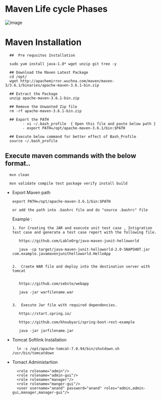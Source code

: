 
# Maven Life cycle Phases

![image](https://github.com/learn-with-devops/devops/blob/master/Maven/images/maven-life-cycle-splessons.png)



# Maven Installation

      ##  Pre requsites Installation

      sudo yum install java-1.8* wget unzip git tree -y

      ## Download the Maven Latest Package 
      cd /opt/
      wget http://apachemirror.wuchna.com/maven/maven-3/3.6.1/binaries/apache-maven-3.6.1-bin.zip

      ## Extract the Package
      unzip apache-maven-3.6.1-bin.zip

      ## Remove the Unwanted Zip file
      rm -rf apache-maven-3.6.1-bin.zip

      ## Export the PATH
            - vi ~/.bash_profile  { Open this file and paste below path }
            - export PATH=/opt/apache-maven-3.6.1/bin:$PATH

      ## Execute below command for better effect of Bash_Profile
      source ~/.bash_profile


## Execute maven commands with the below format..

      mvn clean
      
      mvn validate compile test package verify install build
      

- Export Maven path 

      export PATH=/opt/apache-maven-3.6.1/bin:$PATH

      or add the path into .bashrc file and do "source .bashrc" file 
  
  
  
  Example : 
  
      1. For Creating the JAR and execute unit test case , Intigration test case and generate a test case report with the following file.

         https://github.com/LableOrg/java-maven-junit-helloworld
         
         java -cp target/java-maven-junit-helloworld-2.0-SNAPSHOT.jar com.example.javamavenjunithelloworld.HelloApp


      2.  Craete WAR file and deploy into the destination server with tomcat


         https://github.com/sebsto/webapp
         
         java -jar warfilename.war
         
         
      3.  Execute Jar file with required dependencies.
      
         https://start.spring.io/
         
         https://github.com/khoubyari/spring-boot-rest-example
         
         java -jar jarfilename.jar
         

- Tomcat Softlink Installation

        ln -s /opt/apache-tomcat-7.0.94/bin/shutdown.sh /usr/bin/tomcatdown
  
- Tomact Administartion
  
        <role rolename="admin"/>
        <role rolename="admin-gui"/>
        <role rolename="manager"/>
        <role rolename="manger-gui"/>
        <user username="anand" password="anand" roles="admin,admin-gui,manager,manager-gui"/>
